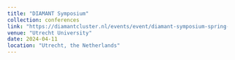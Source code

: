 ```yaml
---
title: "DIAMANT Symposium"
collection: conferences
link: "https://diamantcluster.nl/events/event/diamant-symposium-spring-2024-nmc-2024/"
venue: "Utrecht University"
date: 2024-04-11
location: "Utrecht, the Netherlands"
---
```

